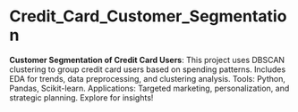 # Credit_Card_Customer_Segmentation
**Customer Segmentation of Credit Card Users**: This project uses DBSCAN clustering to group credit card users based on spending patterns. Includes EDA for trends, data preprocessing, and clustering analysis. Tools: Python, Pandas, Scikit-learn. Applications: Targeted marketing, personalization, and strategic planning. Explore for insights!
